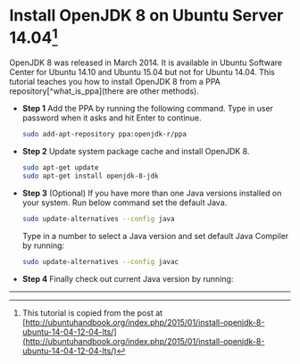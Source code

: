 # Install OpenJDK 8 on Ubuntu Server 14.04[^install_openjdk8_ref]

OpenJDK 8 was released in March 2014. It is available in Ubuntu Software Center for Ubuntu 14.10 and Ubuntu 15.04 but not for Ubuntu 14.04. This tutorial teaches you how to install OpenJDK 8 from a PPA repository[^what_is_ppa](there are other methods).

- **Step 1** Add the PPA by running the following command. Type in user password when it asks and hit Enter to continue.
  
  ```bash
  sudo add-apt-repository ppa:openjdk-r/ppa
  ```

- **Step 2** Update system package cache and install OpenJDK 8.

  ```bash
  sudo apt-get update 
  sudo apt-get install openjdk-8-jdk
  ```

- **Step 3** (Optional) If you have more than one Java versions installed on your system. Run below command set the default Java. 

  ```bash
  sudo update-alternatives --config java
  ```
  
  Type in a number to select a Java version and set default Java Compiler by running:
  
  ```bash
  sudo update-alternatives --config javac
  ```
  
- **Step 4** Finally check out current Java version by running:

  

---

[^install_openjdk8_ref]: This tutorial is copied from the post at [http://ubuntuhandbook.org/index.php/2015/01/install-openjdk-8-ubuntu-14-04-12-04-lts/](http://ubuntuhandbook.org/index.php/2015/01/install-openjdk-8-ubuntu-14-04-12-04-lts/)

[^what_is_pps]: PPA stands for Personal Package Archives, they are for non standard software/updates. If you are interested in more details about PPA, [the ask ubuntu page](http://askubuntu.com/questions/4983/what-are-ppas-and-how-do-i-use-them/4987) is a good start. 